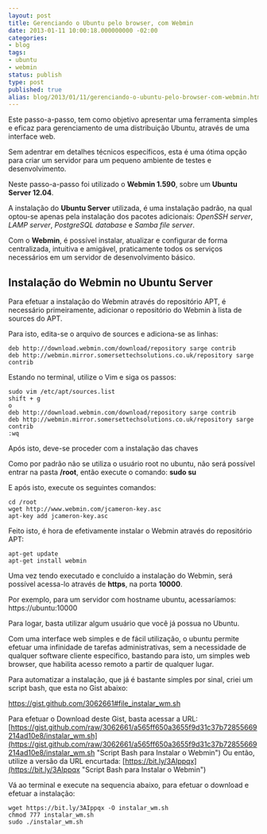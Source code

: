 ```yaml
---
layout: post
title: Gerenciando o Ubuntu pelo browser, com Webmin
date: 2013-01-11 10:00:18.000000000 -02:00
categories:
- blog
tags:
- ubuntu
- webmin
status: publish
type: post
published: true
alias: blog/2013/01/11/gerenciando-o-ubuntu-pelo-browser-com-webmin.html
---
```

Este passo-a-passo, tem como objetivo apresentar uma ferramenta simples e eficaz para gerenciamento de uma distribuição Ubuntu, através de uma interface web.

Sem adentrar em detalhes técnicos específicos, esta é uma ótima opção para criar um servidor para um pequeno ambiente de testes e desenvolvimento.

Neste passo-a-passo foi utilizado o **Webmin 1.590**, sobre um **Ubuntu Server 12.04**.

A instalação do **Ubuntu Server** utilizada, é uma instalação padrão, na qual optou-se apenas pela instalação dos pacotes adicionais: _OpenSSH server_, _LAMP server_, _PostgreSQL database_ e _Samba file server_.

Com o **Webmin**, é possível instalar, atualizar e configurar de forma centralizada, intuitiva e amigável, praticamente todos os serviços necessários em um servidor de desenvolvimento básico.

## Instalação do Webmin no Ubuntu Server

Para efetuar a instalação do Webmin através do repositório APT, é necessário primeiramente, adicionar o repositório do Webmin à lista de sources do APT.

Para isto, edita-se o arquivo de sources e adiciona-se as linhas:

	deb http://download.webmin.com/download/repository sarge contrib
	deb http://webmin.mirror.somersettechsolutions.co.uk/repository sarge contrib

Estando no terminal, utilize o Vim e siga os passos:

	sudo vim /etc/apt/sources.list
	shift + g
	o
	deb http://download.webmin.com/download/repository sarge contrib
	deb http://webmin.mirror.somersettechsolutions.co.uk/repository sarge contrib
	:wq

Após isto, deve-se proceder com a instalação das chaves

Como por padrão não se utiliza o usuário root no ubuntu, não será possível entrar na pasta **/root**, então execute o comando: **sudo su**

E após isto, execute os seguintes comandos:

	cd /root
	wget http://www.webmin.com/jcameron-key.asc
	apt-key add jcameron-key.asc

Feito isto, é hora de efetivamente instalar o Webmin através do repositório APT:

	apt-get update
	apt-get install webmin

Uma vez tendo executado e concluído a instalação do Webmin, será possível acessa-lo através de **https**, na porta **10000**.

Por exemplo, para um servidor com hostname ubuntu, acessaríamos: https://ubuntu:10000

Para logar, basta utilizar algum usuário que você já possua no Ubuntu.

Com uma interface web simples e de fácil utilização, o ubuntu permite efetuar uma infinidade de tarefas administrativas, sem a necessidade de qualquer software cliente específico, bastando para isto, um simples web browser, que habilita acesso remoto a partir de qualquer lugar.

Para automatizar a instalação, que já é bastante simples por sinal, criei um script bash, que esta no Gist abaixo:

https://gist.github.com/3062661#file_instalar_wm.sh

Para efetuar o Download deste Gist, basta acessar a URL: [https://gist.github.com/raw/3062661/a565ff650a3655f9d31c37b72855669214ad10e8/instalar_wm.sh](https://gist.github.com/raw/3062661/a565ff650a3655f9d31c37b72855669214ad10e8/instalar_wm.sh "Script Bash para Instalar o Webmin")
Ou então, utilize a versão da URL encurtada: [https://bit.ly/3AIppqx](https://bit.ly/3AIppqx "Script Bash para Instalar o Webmin")

Vá ao terminal e execute na sequencia abaixo, para efetuar o download e efetuar a instalação:

	wget https://bit.ly/3AIppqx -O instalar_wm.sh
	chmod 777 instalar_wm.sh
	sudo ./instalar_wm.sh